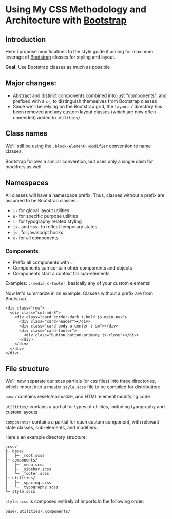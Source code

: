 # Using My CSS Methodology and Architecture with [Bootstrap](https://github.com/twbs/bootstrap)

## Introduction
Here I propose modifications to the style guide if aiming for maximum leverage of [Bootstrap](https://github.com/twbs/bootstrap) classes for styling and layout.

**Goal:** Use Bootstrap classes as much as possible

## Major changes:
* Abstract and distinct components combined into just "components", and prefixed with a `c-`, to distinguish themselves from Bootstrap classes
* Since we'll be relying on the Bootstrap grid, the `layouts/` directory has been removed and any custom layout classes (which are now often unneeded) added to `utilities/`

## Class names
We'll still be using the `.block-element--modifier` convention to name classes.

Bootstrap follows a similar convention, but uses only a single dash for modifiers as well.

## Namespaces
All classes will have a namespace prefix. Thus, classes without a prefix are assumed to be Bootstrap classes.

* `l-` for global layout utilities
* `u-` for specific purpose utilities
* `t-` for typography related styling
* `is-` and `has-` to reflect temporary states
* `js-` for javascript hooks
* `c-` for all components

### Components
* Prefix all components with `c-`
* Components can contain other components and objects
* Components start a context for sub-elements

Examples: `c-media`, `c-footer`, basically any of your custom elements!

Now let's summarize in an example. Classes without a prefix are from Bootstrap.
```
<div class="row">
  <div class="col-md-8">
    <div class="card border-dark t-bold js-main-nav">
      <div class="card-header"></div>
      <div class="card-body u-center t-sm"></div>
      <div class="card-footer">
        <div class="button button-primary js-close"></div>
      </div>
    </div>
  </div>
</div>
```

## File structure
We'll now separate our scss partials (or css files) into three directories, which import into a master `style.scss` file to be compiled for distribution:

`base/` contains resets/normalize, and HTML element modifying code

`utilities/` contains a partial for types of utilities, including typography and custom layouts

`components/` contains a partial for each custom component, with relevant state classes, sub-elements, and modifiers

Here's an example directory structure:
```
scss/
├─ base/
│   ├─ _root.scss
├─ components/
│   ├─ _menu.scss
│   ├─ _sidebar.scss
│   └─ _footer.scss
├─ utilities/
│   ├─ _spacing.scss
│   └─ _typography.scss
└─ style.scss
```

`style.scss` is composed entirely of imports in the following order:

`base/`, `utilities/`, `components/`

